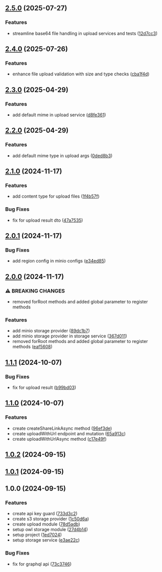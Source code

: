 

## [2.5.0](https://github.com/ismetkizgin/nestjs-nvs-storage/compare/v2.4.0...v2.5.0) (2025-07-27)


### Features

* streamline base64 file handling in upload services and tests ([12d7cc3](https://github.com/ismetkizgin/nestjs-nvs-storage/commit/12d7cc33276479ed0dc6a6311f41b3f554778734))

## [2.4.0](https://github.com/ismetkizgin/nestjs-nvs-storage/compare/v2.3.0...v2.4.0) (2025-07-26)


### Features

* enhance file upload validation with size and type checks ([cba1f4d](https://github.com/ismetkizgin/nestjs-nvs-storage/commit/cba1f4d88ea8680b1c94cde0737978507ed8875f))

## [2.3.0](https://github.com/ismetkizgin/nestjs-nvs-storage/compare/v2.2.0...v2.3.0) (2025-04-29)


### Features

* add default mime in upload service ([d8fe361](https://github.com/ismetkizgin/nestjs-nvs-storage/commit/d8fe361ba2bd6baa97391ceb88cc93b51575f691))

## [2.2.0](https://github.com/ismetkizgin/nestjs-nvs-storage/compare/v2.1.0...v2.2.0) (2025-04-29)


### Features

* add default mime type in upload args ([0ded8b3](https://github.com/ismetkizgin/nestjs-nvs-storage/commit/0ded8b31f5061b1f5b4890c4670582f912ed307c))

## [2.1.0](https://github.com/ismetkizgin/nestjs-nvs-storage/compare/v2.0.1...v2.1.0) (2024-11-17)


### Features

* add content type for upload files ([1f4b57f](https://github.com/ismetkizgin/nestjs-nvs-storage/commit/1f4b57f03b31e8d8b9d9acbbcdebf10000aa4c61))


### Bug Fixes

* fix for upload result dto ([47a7535](https://github.com/ismetkizgin/nestjs-nvs-storage/commit/47a7535bd9e4e14adc857a504a77c5c6a1c159ec))

## [2.0.1](https://github.com/ismetkizgin/nestjs-nvs-storage/compare/v2.0.0...v2.0.1) (2024-11-17)


### Bug Fixes

* add region config in minio configs ([e34ed85](https://github.com/ismetkizgin/nestjs-nvs-storage/commit/e34ed8516f0b1b40a9aef5dce4999713a15582c9))

## [2.0.0](https://github.com/ismetkizgin/nestjs-nvs-storage/compare/v1.1.1...v2.0.0) (2024-11-17)


### ⚠ BREAKING CHANGES

* removed forRoot methods and added global parameter to register methods

### Features

* add minio storage provider ([89dc1b7](https://github.com/ismetkizgin/nestjs-nvs-storage/commit/89dc1b706e126c0b808a4f4f4774ddc1a924b215))
* add minio storage provider in storage service ([367d011](https://github.com/ismetkizgin/nestjs-nvs-storage/commit/367d011c703a5516317a0767e8e0352d06ffc492))
* removed forRoot methods and added global parameter to register methods ([eaf5608](https://github.com/ismetkizgin/nestjs-nvs-storage/commit/eaf56085370e079ca24d9acc74d919eada0e1753))

## [1.1.1](https://github.com/ismetkizgin/nestjs-nvs-storage/compare/v1.1.0...v1.1.1) (2024-10-07)


### Bug Fixes

* fix for upload result ([b99bd03](https://github.com/ismetkizgin/nestjs-nvs-storage/commit/b99bd03c5871ac71b0c608f0df3ebc7799c03c86))

## [1.1.0](https://github.com/ismetkizgin/nestjs-nvs-storage/compare/v1.0.2...v1.1.0) (2024-10-07)


### Features

* create createShareLinkAsync method ([96ef3de](https://github.com/ismetkizgin/nestjs-nvs-storage/commit/96ef3de8b9c1835898ed3542d86799cc0dac8b0b))
* create uploadWithUrl endpoint and mutation ([65a913c](https://github.com/ismetkizgin/nestjs-nvs-storage/commit/65a913cf9893ee52aedea33fb4d6ea8ec863e91c))
* create uploadWithUrlAsync method ([c17e49f](https://github.com/ismetkizgin/nestjs-nvs-storage/commit/c17e49fbdc7fbbf91f90dfba1e8165f8e7011acc))

## [1.0.2](https://github.com/ismetkizgin/nestjs-nvs-storage/compare/v1.0.1...v1.0.2) (2024-09-15)

## [1.0.1](https://github.com/ismetkizgin/nestjs-nvs-storage/compare/v1.0.0...v1.0.1) (2024-09-15)

## 1.0.0 (2024-09-15)


### Features

* create api key guard ([733d3c2](https://github.com/ismetkizgin/nestjs-nvs-storage/commit/733d3c2458fda779dd57e8ef30ea56dc33d3f465))
* create s3 storage provider ([1c50d6a](https://github.com/ismetkizgin/nestjs-nvs-storage/commit/1c50d6a2cafee3a8106376bbeafa39a828c9ac11))
* create upload module ([78d5adb](https://github.com/ismetkizgin/nestjs-nvs-storage/commit/78d5adb1bbbc770734f2dcdd15834fea60f0f30d))
* setup owl storage module ([27d4b14](https://github.com/ismetkizgin/nestjs-nvs-storage/commit/27d4b145c2f4292e872b05256b58f19510b74da0))
* setup project ([1ed7024](https://github.com/ismetkizgin/nestjs-nvs-storage/commit/1ed7024fe777ba407a3b955e23fb293f9eefeb72))
* setup storage service ([e3ae22c](https://github.com/ismetkizgin/nestjs-nvs-storage/commit/e3ae22c42693fec4f52a9106bf205385d7d7aaea))


### Bug Fixes

* fix for graphql api ([73c3746](https://github.com/ismetkizgin/nestjs-nvs-storage/commit/73c3746c9ddab4ee37ec9cb7470062e1eb40a81f))
